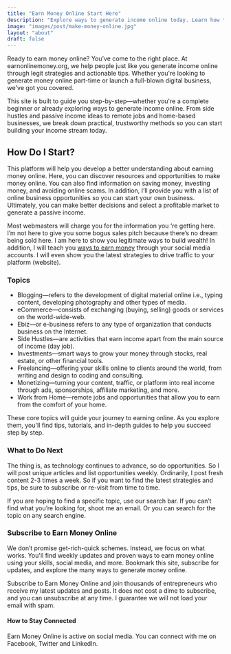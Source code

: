 ```yaml
---
title: "Earn Money Online Start Here"
description: "Explore ways to generate income online today. Learn how to earn money online free through side hustles, online jobs, home based business opportunities and more."
image: "images/post/make-money-online.jpg"
layout: "about"
draft: false
---
```


Ready to earn money online? You’ve come to the right place. At earnonlinemoney.org, we help people just like you generate income online through legit strategies and actionable tips. Whether you're looking to generate money online part-time or launch a full-blown digital business, we've got you covered.

This site is built to guide you step-by-step—whether you're a complete beginner or already exploring ways to generate income online. From side hustles and passive income ideas to remote jobs and home-based businesses, we break down practical, trustworthy methods so you can start building your income stream today.

## How Do I Start?

This platform will help you develop a better understanding about earning money online. Here, you can discover resources and opportunities to make money online. You can also find information on saving money, investing money, and avoiding online scams. In addition, I’ll provide you with a list of online business opportunities so you can start your own business. Ultimately, you can make better decisions and select a profitable market to generate a passive income.

Most webmasters will charge you for the information you ‘re getting here. I’m not here to give you some bogus sales pitch because there’s no dream being sold here. I am here to show you legitimate ways to build wealth! In addition, I will teach you [ways to earn money](/blog/ways-to-make-money/) through your social media accounts. I will even show you the latest strategies to drive traffic to your platform (website).

### Topics

- Blogging—refers to the development of digital material online i.e., typing content, developing photography and other types of media.
- eCommerce—consists of exchanging (buying, selling) goods or services on the world-wide-web.
- Ebiz—or e-business refers to any type of organization that conducts business on the Internet.
- Side Hustles—are activities that earn income apart from the main source of income (day job).
- Investments—smart ways to grow your money through stocks, real estate, or other financial tools.
- Freelancing—offering your skills online to clients around the world, from writing and design to coding and consulting.
- Monetizing—turning your content, traffic, or platform into real income through ads, sponsorships, affiliate marketing, and more.
- Work from Home—remote jobs and opportunities that allow you to earn from the comfort of your home.

These core topics will guide your journey to earning online. As you explore them, you'll find tips, tutorials, and in-depth guides to help you succeed step by step.

### What to Do Next

The thing is, as technology continues to advance, so do opportunities. So I will post unique articles and list opportunities weekly. Ordinarily, I post fresh content 2-3 times a week. So if you want to find the latest strategies and tips, be sure to subscribe or re-visit from time to time.

If you are hoping to find a specific topic, use our search bar. If you can’t find what you’re looking for, shoot me an email. Or you can search for the topic on any search engine.

### Subscribe to Earn Money Online

We don’t promise get-rich-quick schemes. Instead, we focus on what works. You'll find weekly updates and proven ways to earn money online using your skills, social media, and more. Bookmark this site, subscribe for updates, and explore the many ways to generate money online.

Subscribe to Earn Money Online and join thousands of entrepreneurs who receive my latest updates and posts. It does not cost a dime to subscribe, and you can unsubscribe at any time. I guarantee we will not load your email with spam.

#### How to Stay Connected

Earn Money Online is active on social media. You can connect with me on Facebook, Twitter and LinkedIn.
